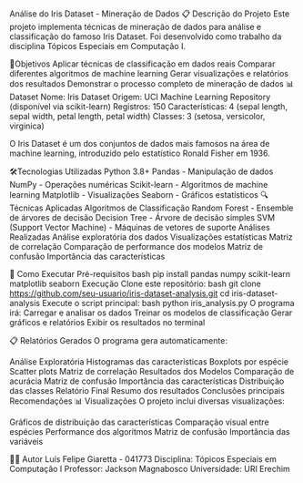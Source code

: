 Análise do Iris Dataset - Mineração de Dados
📋 Descrição do Projeto
Este projeto implementa técnicas de mineração de dados para análise e classificação do famoso Iris Dataset. Foi desenvolvido como trabalho da disciplina Tópicos Especiais em Computação I.

🎯Objetivos
Aplicar técnicas de classificação em dados reais
Comparar diferentes algoritmos de machine learning
Gerar visualizações e relatórios dos resultados
Demonstrar o processo completo de mineração de dados
📊 Dataset
Nome: Iris Dataset
Origem: UCI Machine Learning Repository (disponível via scikit-learn)
Registros: 150
Características: 4 (sepal length, sepal width, petal length, petal width)
Classes: 3 (setosa, versicolor, virginica)

O Iris Dataset é um dos conjuntos de dados mais famosos na área de machine learning, introduzido pelo estatístico Ronald Fisher em 1936.

🛠️Tecnologias Utilizadas
Python 3.8+
Pandas - Manipulação de dados
NumPy - Operações numéricas
Scikit-learn - Algoritmos de machine learning
Matplotlib - Visualizações
Seaborn - Gráficos estatísticos
🔍 Técnicas Aplicadas
Algoritmos de Classificação
Random Forest - Ensemble de árvores de decisão
Decision Tree - Árvore de decisão simples
SVM (Support Vector Machine) - Máquinas de vetores de suporte
Análises Realizadas
Análise exploratória dos dados
Visualizações estatísticas
Matriz de correlação
Comparação de performance dos modelos
Matriz de confusão
Importância das características

🚀 Como Executar
Pré-requisitos
bash
pip install pandas numpy scikit-learn matplotlib seaborn
Execução
Clone este repositório:
bash
git clone https://github.com/seu-usuario/iris-dataset-analysis.git
cd iris-dataset-analysis
Execute o script principal:
bash
python iris_analysis.py
O programa irá:
Carregar e analisar os dados
Treinar os modelos de classificação
Gerar gráficos e relatórios
Exibir os resultados no terminal

📋 Relatórios Gerados
O programa gera automaticamente:

Análise Exploratória
Histogramas das características
Boxplots por espécie
Scatter plots
Matriz de correlação
Resultados dos Modelos
Comparação de acurácia
Matriz de confusão
Importância das características
Distribuição das classes
Relatório Final
Resumo dos resultados
Conclusões principais
Recomendações
📊 Visualizações
O projeto inclui diversas visualizações:

Gráficos de distribuição das características
Comparação visual entre espécies
Performance dos algoritmos
Matriz de confusão
Importância das variáveis

👨‍💻 Autor
Luís Felipe Giaretta - 041773
Disciplina: Tópicos Especiais em Computação I
Professor: Jackson Magnabosco
Universidade: URI Erechim
